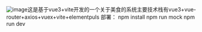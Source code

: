 ![image](https://github.com/lzm869/delicacy/assets/171211373/b0de43c8-f862-42af-acff-5e88008ffb8c)这是基于vue3+vite开发的一个关于美食的系统主要技术栈有vue3+vue-router+axios+vuex+vite+elementpuls
部署：
npm install
npm run mock
npm run dev

